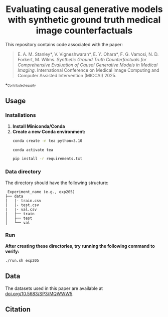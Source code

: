 <div align="center">

# Evaluating causal generative models with synthetic ground truth medical image counterfactuals

</div>

This repository contains code associated with the paper:
> E. A. M. Stanley*, V. Vigneshwaran*, E. Y. Ohara*, F. G. Vamosi, N. D. Forkert, M. Wilms. <i>Synthetic Ground Truth Counterfactuals for Comprehensive Evaluation of Causal Generative Models in Medical Imaging</i>. International Conference on Medical Image Computing and Computer Assisted Intervention (MICCAI) 2025.

*<sub><sup>Contributed equally</sub></sup>

## Usage

### Installations 

1. **Install Miniconda/Conda**
2. **Create a new Conda environment:**
   ```bash
   conda create -n tea python=3.10
   
   conda activate tea
   
   pip install -r requirements.txt

### Data directory

The directory should have the following structure:

  ```
   Experiment_name (e.g., exp205)
  ├── data
  |   |- train.csv
  |   |- test.csv
  |   |- val.csv
  |   ├── train
  │   ├── test
  │   └── val

  ```

### Run

**After creating these directories, try running the following command to verify:**

```bash
./run.sh exp205
```

## Data
The datasets used in this paper are available at [doi.org/10.5683/SP3/MQWWW5](https://doi.org/10.5683/SP3/MQWWW5).

## Citation 

